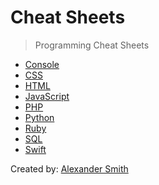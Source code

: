# Cheat Sheets

> Programming Cheat Sheets

* [Console](/console/README.md)
* [CSS](/css/README.md)
* [HTML](/html/README.md)
* [JavaScript](/javascript/README.md)
* [PHP](/php/README.md)
* [Python](/python/README.md)
* [Ruby](/ruby/README.md)
* [SQL](/sql/README.md)
* [Swift](/swift/README.md)

Created by: [Alexander Smith](https://www.github.com/alexandercsmith)
